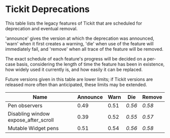 # Tickit Deprecations

This table lists the legacy features of Tickit that are scheduled for deprecation and eventual removal.

'announce' gives the version at which the deprecation was announced, 'warn' when it first creates a warning, 'die' when use of the feature will immediately fail, and 'remove' when all trace of the feature will be removed.

The exact schedule of each feature's progress will be decided on a per-case basis, considering the length of time the feature has been in existence, how widely used it currently is, and how easily it can be replaced.

Future versions given in this table are lower limits; if Tickit versions are released more often than anticipated, these limits may be extended.

| Name                             | Announce | Warn   | Die    | Remove |
|----------------------------------|----------|--------|--------|--------|
| Pen observers                    |  0.49    |  0.51  | *0.56* | *0.58* |
| Disabling window expose_after_scroll | 0.39 |  0.52  | *0.55* | *0.57* |
| Mutable Widget pens              |  0.51    |  0.54  | *0.56* | *0.58* |
